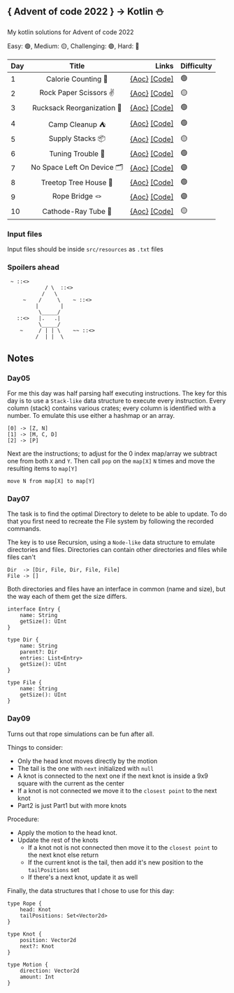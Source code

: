 ## { Advent of code 2022 } -> Kotlin ⛄

My kotlin solutions for Advent of code 2022

Easy: 🟢, Medium: 🟡, Challenging: 🟣, Hard: 🔴

| Day |            Title            |                                                                                                                       Links | Difficulty |
|-----|:---------------------------:|----------------------------------------------------------------------------------------------------------------------------:|------------|
| 1   |     Calorie Counting 🍪     |  [{Aoc}](https://adventofcode.com/2022/day/1)  [[Code]](https://github.com/Gers2017/aoc-2022-kotlin/blob/main/src/Day01.kt) | 🟢         |
| 2   |   Rock Paper Scissors ✌️    |  [{Aoc}](https://adventofcode.com/2022/day/2)  [[Code]](https://github.com/Gers2017/aoc-2022-kotlin/blob/main/src/Day02.kt) | 🟡         |
| 3   | Rucksack Reorganization 🎒  |  [{Aoc}](https://adventofcode.com/2022/day/3)  [[Code]](https://github.com/Gers2017/aoc-2022-kotlin/blob/main/src/Day03.kt) | 🟢         |
| 4   |       Camp Cleanup ⛺        |  [{Aoc}](https://adventofcode.com/2022/day/4)  [[Code]](https://github.com/Gers2017/aoc-2022-kotlin/blob/main/src/Day04.kt) | 🟢         |
| 5   |      Supply Stacks 📦       |  [{Aoc}](https://adventofcode.com/2022/day/5)  [[Code]](https://github.com/Gers2017/aoc-2022-kotlin/blob/main/src/Day05.kt) | 🟡         |
| 6   |      Tuning Trouble 📜      |  [{Aoc}](https://adventofcode.com/2022/day/6)  [[Code]](https://github.com/Gers2017/aoc-2022-kotlin/blob/main/src/Day06.kt) | 🟢         |
| 7   | No Space Left On Device 🗂️ |  [{Aoc}](https://adventofcode.com/2022/day/7)  [[Code]](https://github.com/Gers2017/aoc-2022-kotlin/blob/main/src/Day07.kt) | 🟣         |
| 8   |    Treetop Tree House 🌲    |  [{Aoc}](https://adventofcode.com/2022/day/8)  [[Code]](https://github.com/Gers2017/aoc-2022-kotlin/blob/main/src/Day08.kt) | 🟢         |
| 9   |       Rope Bridge 🪢        |  [{Aoc}](https://adventofcode.com/2022/day/9)  [[Code]](https://github.com/Gers2017/aoc-2022-kotlin/blob/main/src/Day09.kt) | 🟣         |
| 10  |     Cathode-Ray Tube 👾     | [{Aoc}](https://adventofcode.com/2022/day/10)  [[Code]](https://github.com/Gers2017/aoc-2022-kotlin/blob/main/src/Day10.kt) | 🟡         |

### Input files

Input files should be inside `src/resources` as `.txt` files

### Spoilers ahead

```
 ~ ::<>
            / \  ::<>
           /   \
     ~    /     \    ~ ::<>
         |       |  
          \_____/
   ::<>   |.   .|
          \_____/
    ~     / | | \    ~~ ::<>
         /  | |  \
```

## Notes

### Day05

For me this day was half parsing half executing instructions.
The key for this day is to use a `Stack-like` data structure to execute every instruction.
Every column (stack) contains various crates; every column is identified with a number. To emulate this use either a
hashmap or an array.

```
[0] -> [Z, N]
[1] -> [M, C, D]
[2] -> [P]
```

Next are the instructions; to adjust for the 0 index map/array we subtract one from both `X` and `Y`.
Then call `pop` on the `map[X]` `N` times and move the resulting items to `map[Y]`

```
move N from map[X] to map[Y] 
```

### Day07

The task is to find the optimal Directory to delete to be able to update.
To do that you first need to recreate the File system by following the recorded commands.

The key is to use Recursion, using a `Node-like` data structure to emulate directories and files.
Directories can contain other directories and files while files can't

```
Dir  -> [Dir, File, Dir, File, File]
File -> []
```

Both directories and files have an interface in common (name and size), but the way each of them get the size differs.

```
interface Entry {
    name: String
    getSize(): UInt
}

type Dir {
    name: String
    parent?: Dir
    entries: List<Entry>
    getSize(): UInt
}

type File {
    name: String
    getSize(): UInt
}
```

### Day09

Turns out that rope simulations can be fun after all.

Things to consider:

- Only the head knot moves directly by the motion
- The tail is the one with `next` initialized with `null`
- A knot is connected to the next one if the next knot is inside a 9x9 square with the current as the center
- If a knot is not connected we move it to the `closest point` to the next knot
- Part2 is just Part1 but with more knots

Procedure:

- Apply the motion to the head knot.
- Update the rest of the knots
    - If a knot not is not connected then move it to the `closest point` to the next knot else return
    - If the current knot is the tail, then add it's new position to the `tailPositions` set
    - If there's a next knot, update it as well

Finally, the data structures that I chose to use for this day:

```
type Rope {
    head: Knot
    tailPositions: Set<Vector2d>
}

type Knot {
    position: Vector2d
    next?: Knot
}

type Motion {
    direction: Vector2d
    amount: Int
}
```